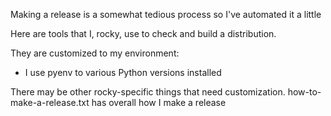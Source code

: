 Making a release is a somewhat tedious process so I've automated it a little


Here are tools that I, rocky, use to check and build a distribution.

They are customized to my environment:
- I use pyenv to various Python versions installed

There may be other rocky-specific things that need customization.
how-to-make-a-release.txt has overall how I make a release
